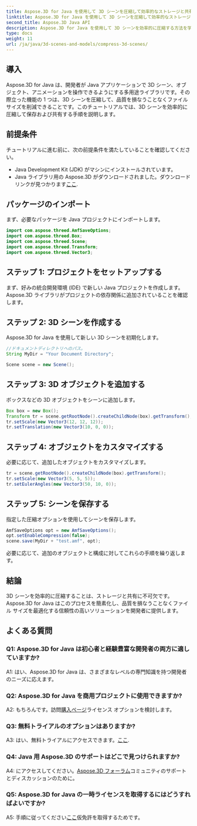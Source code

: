 ```yaml
---
title: Aspose.3D for Java を使用して 3D シーンを圧縮して効率的なストレージと共有を実現
linktitle: Aspose.3D for Java を使用して 3D シーンを圧縮して効率的なストレージと共有を実現
second_title: Aspose.3D Java API
description: Aspose.3D for Java を使用して 3D シーンを効率的に圧縮する方法を学びます。最適なストレージと共有については、ステップバイステップのガイドに従ってください。
type: docs
weight: 11
url: /ja/java/3d-scenes-and-models/compress-3d-scenes/
---
```

## 導入

Aspose.3D for Java は、開発者が Java アプリケーションで 3D シーン、オブジェクト、アニメーションを操作できるようにする多用途ライブラリです。その際立った機能の 1 つは、3D シーンを圧縮して、品質を損なうことなくファイル サイズを削減できることです。このチュートリアルでは、3D シーンを効率的に圧縮して保存および共有する手順を説明します。

## 前提条件

チュートリアルに進む前に、次の前提条件を満たしていることを確認してください。

- Java Development Kit (JDK) がマシンにインストールされています。
-  Java ライブラリ用の Aspose.3D がダウンロードされました。ダウンロードリンクが見つかります[ここ](https://releases.aspose.com/3d/java/).

## パッケージのインポート

まず、必要なパッケージを Java プロジェクトにインポートします。

```java
import com.aspose.threed.AmfSaveOptions;
import com.aspose.threed.Box;
import com.aspose.threed.Scene;
import com.aspose.threed.Transform;
import com.aspose.threed.Vector3;
```

## ステップ 1: プロジェクトをセットアップする

まず、好みの統合開発環境 (IDE) で新しい Java プロジェクトを作成します。 Aspose.3D ライブラリがプロジェクトの依存関係に追加されていることを確認します。

## ステップ 2: 3D シーンを作成する

Aspose.3D for Java を使用して新しい 3D シーンを初期化します。

```java
//ドキュメントディレクトリへのパス。
String MyDir = "Your Document Directory";

Scene scene = new Scene();
```

## ステップ 3: 3D オブジェクトを追加する

ボックスなどの 3D オブジェクトをシーンに追加します。

```java
Box box = new Box();
Transform tr = scene.getRootNode().createChildNode(box).getTransform();
tr.setScale(new Vector3(12, 12, 12));
tr.setTranslation(new Vector3(10, 0, 0));
```

## ステップ 4: オブジェクトをカスタマイズする

必要に応じて、追加したオブジェクトをカスタマイズします。

```java
tr = scene.getRootNode().createChildNode(box).getTransform();
tr.setScale(new Vector3(5, 5, 5));
tr.setEulerAngles(new Vector3(50, 10, 0));
```

## ステップ 5: シーンを保存する

指定した圧縮オプションを使用してシーンを保存します。

```java
AmfSaveOptions opt = new AmfSaveOptions();
opt.setEnableCompression(false);
scene.save(MyDir + "test.amf", opt);
```

必要に応じて、追加のオブジェクトと構成に対してこれらの手順を繰り返します。

## 結論

3D シーンを効率的に圧縮することは、ストレージと共有に不可欠です。 Aspose.3D for Java はこのプロセスを簡素化し、品質を損なうことなくファイル サイズを最適化する信頼性の高いソリューションを開発者に提供します。

## よくある質問

### Q1: Aspose.3D for Java は初心者と経験豊富な開発者の両方に適していますか?

A1: はい、Aspose.3D for Java は、さまざまなレベルの専門知識を持つ開発者のニーズに応えます。

### Q2: Aspose.3D for Java を商用プロジェクトに使用できますか?

 A2: もちろんです。訪問[購入ページ](https://purchase.aspose.com/buy)ライセンス オプションを検討します。

### Q3: 無料トライアルのオプションはありますか?

A3: はい、無料トライアルにアクセスできます。[ここ](https://releases.aspose.com/).

### Q4: Java 用 Aspose.3D のサポートはどこで見つけられますか?

 A4: にアクセスしてください。[Aspose.3D フォーラム](https://forum.aspose.com/c/3d/18)コミュニティのサポートとディスカッションのために。

### Q5: Aspose.3D for Java の一時ライセンスを取得するにはどうすればよいですか?

 A5: 手順に従ってください[ここ](https://purchase.aspose.com/temporary-license/)仮免許を取得するためです。
